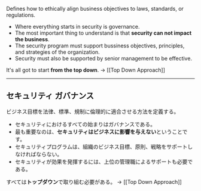 Defines how to ethically align business objectives to laws, standards, or regulations.

- Where everything starts in security is governance.
- The most important thing to understand is that **security can not impact the business**.
- The security program must support bussiness objectives, principles, and strategies of the organization.
- Security must also be supported by senior management to be effective.

It's all got to start **from the top down**.
-> [[Top Down Approach]]


---

## セキュリティ ガバナンス

ビジネス目標を法律、標準、規制に倫理的に適合させる方法を定義する。

- セキュリティにおけるすべての始まりはガバナンスである。
- 最も重要なのは、**セキュリティはビジネスに影響を与えない**ということです。
- セキュリティプログラムは、組織のビジネス目標、原則、戦略をサポートしなければならない。
- セキュリティが効果を発揮するには、上位の管理職によるサポートも必要である。

すべては**トップダウン**で取り組む必要がある。
-> [[Top Down Approach]]
